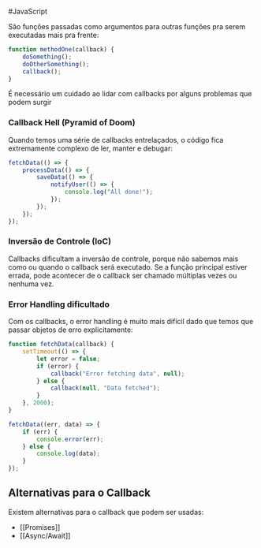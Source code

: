 
#JavaScript

São funções passadas como argumentos para outras funções pra serem executadas mais pra frente:

```javascript
function methodOne(callback) {
	doSomething();
	doOtherSomething();
	callback();
}
```

É necessário um cuidado ao lidar com callbacks por alguns problemas que podem surgir

### Callback Hell (Pyramid of Doom)

Quando temos uma série de callbacks entrelaçados, o código fica extremamente complexo de ler, manter e debugar:

```javascript
fetchData(() => {
    processData(() => {
        saveData(() => {
            notifyUser(() => {
                console.log("All done!");
            });
        });
    });
});
```

### Inversão de Controle (IoC)

Callbacks dificultam a inversão de controle, porque não sabemos mais como ou quando o callback será executado. Se a função principal estiver errada, pode acontecer de o callback ser chamado múltiplas vezes ou nenhuma vez.

### Error Handling dificultado

Com os callbacks, o error handling é muito mais difícil dado que temos que passar objetos de erro explicitamente:

```javascript
function fetchData(callback) {
    setTimeout(() => {
        let error = false;
        if (error) {
            callback("Error fetching data", null);
        } else {
            callback(null, "Data fetched");
        }
    }, 2000);
}

fetchData((err, data) => {
    if (err) {
        console.error(err);
    } else {
        console.log(data);
    }
});
```

## Alternativas para o Callback

Existem alternativas para o callback que podem ser usadas:

- [[Promises]]
- [[Async/Await]]

